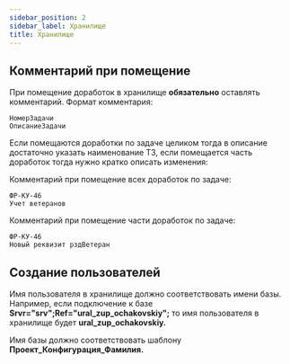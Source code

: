```yaml
---
sidebar_position: 2
sidebar_label: Хранилище
title: Хранилище
---
```

## Комментарий при помещение

При помещение доработок в хранилище **обязательно** оставлять комментарий. Формат комментария:

```
НомерЗадачи
ОписаниеЗадачи
```

Если помещаются доработки по задаче целиком тогда в описание достаточно указать наименование ТЗ, если помещается часть доработок тогда нужно кратко описать изменения:

Комментарий при помещение всех доработок по задаче:

```
ФР-КУ-46
Учет ветеранов
```

Комментарий при помещение части доработок по задаче:

```
ФР-КУ-46
Новый реквизит рздВетеран
```

## Создание пользователей

Имя пользователя в хранилище должно соответствовать имени базы. Например,  если подключение к базе **Srvr="srv";Ref="ural_zup_ochakovskiy";** то имя пользователя в хранилище будет **ural_zup_ochakovskiy.**

Имя базы должно соответствовать шаблону **Проект_Конфигурация_Фамилия.**